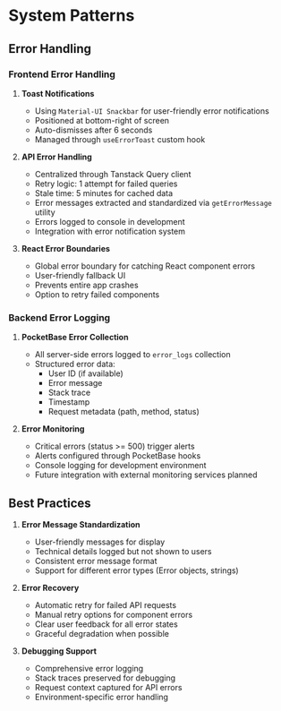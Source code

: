 # System Patterns

## Error Handling

### Frontend Error Handling

1. **Toast Notifications**
   - Using `Material-UI Snackbar` for user-friendly error notifications
   - Positioned at bottom-right of screen
   - Auto-dismisses after 6 seconds
   - Managed through `useErrorToast` custom hook

2. **API Error Handling**
   - Centralized through Tanstack Query client
   - Retry logic: 1 attempt for failed queries
   - Stale time: 5 minutes for cached data
   - Error messages extracted and standardized via `getErrorMessage` utility
   - Errors logged to console in development
   - Integration with error notification system

3. **React Error Boundaries**
   - Global error boundary for catching React component errors
   - User-friendly fallback UI
   - Prevents entire app crashes
   - Option to retry failed components

### Backend Error Logging

1. **PocketBase Error Collection**
   - All server-side errors logged to `error_logs` collection
   - Structured error data:
     - User ID (if available)
     - Error message
     - Stack trace
     - Timestamp
     - Request metadata (path, method, status)

2. **Error Monitoring**
   - Critical errors (status >= 500) trigger alerts
   - Alerts configured through PocketBase hooks
   - Console logging for development environment
   - Future integration with external monitoring services planned

## Best Practices

1. **Error Message Standardization**
   - User-friendly messages for display
   - Technical details logged but not shown to users
   - Consistent error message format
   - Support for different error types (Error objects, strings)

2. **Error Recovery**
   - Automatic retry for failed API requests
   - Manual retry options for component errors
   - Clear user feedback for all error states
   - Graceful degradation when possible

3. **Debugging Support**
   - Comprehensive error logging
   - Stack traces preserved for debugging
   - Request context captured for API errors
   - Environment-specific error handling
